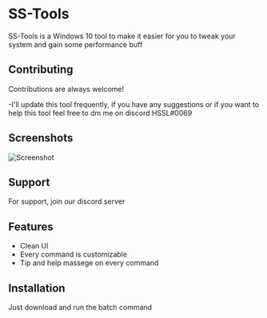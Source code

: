 
# SS-Tools

SS-Tools is a Windows 10 tool to make it easier for you to tweak your system and gain some performance buff
## Contributing

Contributions are always welcome!

-I'll update this tool frequently, if you have any suggestions or if you want to help this tool feel free to dm me on discord HSSL#0069
## Screenshots

![Screenshot](https://cdn.discordapp.com/attachments/940974446720729088/971312020400001034/ssssssssssss.png)


## Support

For support, join our discord server
## Features

- Clean UI
- Every command is customizable
- Tip and help massege on every command
## Installation

Just download and run the batch command
